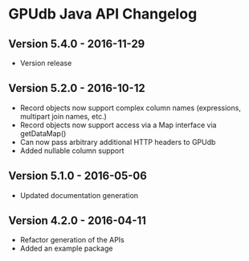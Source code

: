 GPUdb Java API Changelog
========================

Version 5.4.0 - 2016-11-29
--------------------------

-   Version release


Version 5.2.0 - 2016-10-12
--------------------------

-   Record objects now support complex column names (expressions, multipart join names, etc.)
-   Record objects now support access via a Map interface via getDataMap()
-   Can now pass arbitrary additional HTTP headers to GPUdb
-   Added nullable column support


Version 5.1.0 - 2016-05-06
--------------------------

-   Updated documentation generation


Version 4.2.0 - 2016-04-11
--------------------------

-   Refactor generation of the APIs
-   Added an example package
